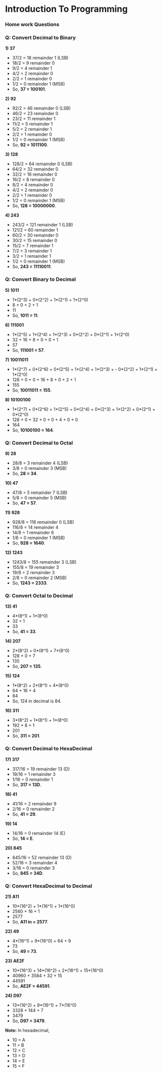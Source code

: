 # Introduction To Programming 
### Home work Questions
### Q: Convert Decimal to Binary
**1) 37** 
- 37/2 = 18 remainder 1 (LSB)
- 18/2 = 9 remainder 0
- 9/2 = 4 remainder 1
- 4/2 = 2 remainder 0
- 2/2 = 1 remainder 0
- 1/2 = 0 remainder 1 (MSB)
- So, **37 = 100101**.

**2) 92**
- 92/2 = 46 remainder 0 (LSB)
- 46/2 = 23 remainder 0
- 23/2 = 11 remainder 1
- 11/2 = 5 remainder 1
- 5/2 = 2 remainder 1
- 2/2 = 1 remainder 0
- 1/2 = 0 remainder 1 (MSB)
- So, **92 = 1011100**.

**3) 128**
- 128/2 = 64 remainder 0 (LSB)
- 64/2 = 32 remainder 0
- 32/2 = 16 remainder 0
- 16/2 = 8 remainder 0
- 8/2 = 4 remainder 0
- 4/2 = 2 remainder 0
- 2/2 = 1 remainder 0
- 1/2 = 0 remainder 1 (MSB)
- So, **128 = 10000000**.

**4) 243**

- 243/2 = 121 remainder 1 (LSB)
- 121/2 = 60 remainder 1
- 60/2 = 30 remainder 0
- 30/2 = 15 remainder 0
- 15/2 = 7 remainder 1
- 7/2 = 3 remainder 1
- 3/2 = 1 remainder 1
- 1/2 = 0 remainder 1 (MSB)
- So, **243 = 11110011**.

### Q: Convert Binary to Decimal
**5) 1011**

- 1*(2^3) + 0*(2^2) + 1*(2^1) + 1*(2^0) 
-  8 + 0 + 2 + 1 
-  11
- So, **1011 = 11**.

**6) 111001**

- 1*(2^5) + 1*(2^4) + 1*(2^3) + 0*(2^2) + 0*(2^1) + 1*(2^0) 
- 32 + 16 + 8 + 0 + 0 + 1 
- 57
- So, **111001 = 57**.

**7) 10011011**

- 1*(2^7) + 0*(2^6) + 0*(2^5) + 1*(2^4) + 1*(2^3) + - 0*(2^2) + 1*(2^1) + 1*(2^0) 
- 128 + 0 + 0 + 16 + 8 + 0 + 2 + 1 
- 155
- So, **10011011 = 155**.

**8) 10100100**

- 1*(2^7) + 0*(2^6) + 1*(2^5) + 0*(2^4) + 0*(2^3) + 1*(2^2) + 0*(2^1) + 0*(2^0) 
- 128 + 0 + 32 + 0 + 0 + 4 + 0 + 0 
- 164
- So, **10100100 = 164**.

### Q: Convert Decimal to Octal 

**9) 28**

- 28/8 = 3 remainder 4 (LSB)
- 3/8 = 0 remainder 3 (MSB)
- So, **28 = 34**.

**10) 47**

- 47/8 = 5 remainder 7 (LSB)
- 5/8 = 0 remainder 5 (MSB)
- So, **47 = 57**.

**11) 928**

- 928/8 = 116 remainder 0 (LSB)
- 116/8 = 14 remainder 4
- 14/8 = 1 remainder 6
- 1/8 = 0 remainder 1 (MSB)
- So, **928 = 1640**.

**12) 1243**

- 1243/8 = 155 remainder 3 (LSB)
- 155/8 = 19 remainder 3
- 19/8 = 2 remainder 3
- 2/8 = 0 remainder 2 (MSB)
- So, **1243 = 2333**.

### Q: Convert Octal to Decimal
**13) 41**

- 4*(8^1) + 1*(8^0) 
- 32 + 1
- 33
- So, **41 = 33**.

**14) 207**

- 2*(8^2) + 0*(8^1) + 7*(8^0) 
- 128 + 0 + 7 
- 135
- So, **207 = 135**.

**15) 124**

- 1*(8^2) + 2*(8^1) + 4*(8^0) 
- 64 + 16 + 4 
- 84
- So, 124 in decimal is 84.

**16) 311**

- 3*(8^2) + 1*(8^1) + 1*(8^0) 
- 192 + 8 + 1 
- 201
- So, **311 = 201**.

### Q: Convert Decimal to HexaDecimal
**17) 317**

- 317/16 = 19 remainder 13 (D)
- 19/16 = 1 remainder 3
- 1/16 = 0 remainder 1
- So, **317 = 13D**.

**18) 41**

- 41/16 = 2 remainder 9
- 2/16 = 0 remainder 2
- So, **41 = 29**.

**19) 14**

- 14/16 = 0 remainder 14 (E)
- So, **14 = E**.

**20) 845**

- 845/16 = 52 remainder 13 (D)
- 52/16 = 3 remainder 4
- 3/16 = 0 remainder 3
- So, **845 = 34D**.

### Q: Convert HexaDecimal to Decimal
**21) A11**

- 10*(16^2) + 1*(16^1) + 1*(16^0) 
- 2560 + 16 + 1 
- 2577
- So, **A11 in = 2577**.

**22) 49**

- 4*(16^1) + 9*(16^0) = 64 + 9 
- 73
- So, **49 = 73**.

**23) AE2F**

- 10*(16^3) + 14*(16^2) + 2*(16^1) + 15*(16^0)
- 40960 + 3584 + 32 + 15 
- 44591
- So, **AE2F = 44591**.

**24) D97**

- 13*(16^2) + 9*(16^1) + 7*(16^0) 
- 3328 + 144 + 7
- 3479
- So, **D97 = 3479**.

**Note:** In hexadecimal, 
- 10 = A
- 11 = B
- 12 = C
- 13 = D
- 14 = E
- 15 = F